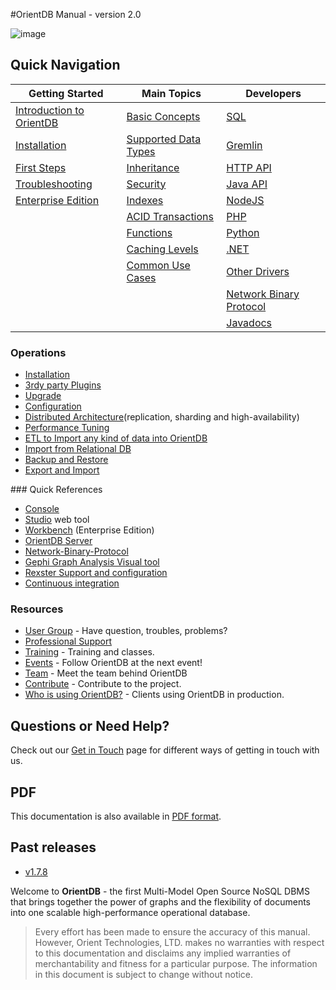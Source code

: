 #OrientDB Manual - version 2.0

![image](http://www.orientdb.com/images/orientdb_logo_mid.png)

## Quick Navigation

|Getting Started	|Main Topics    |Developers   |
|-----------------------|---------------|-------------|
|[Introduction to OrientDB](Tutorial-Introduction-to-the-NoSQL-world.html) | [Basic Concepts](Concepts.html)  | [SQL](SQL.html)| 
|[Installation](Tutorial-Installation.html) | [Supported Data Types](Types.html) | [Gremlin](Gremlin.html) | 
|[First Steps](Tutorial-Introduction-to-the-NoSQL-world.html) | [Inheritance](Inheritance.html) | [HTTP API](OrientDB-REST.html) |
|[Troubleshooting](Troubleshooting.html) |[Security](Security.html)| [Java API](Java-API.html)|
|[Enterprise Edition](Enterprise-Edition.html)| [Indexes](Indexes.html) | [NodeJS](https://github.com/codemix/oriento)|
| | [ACID Transactions](Transactions.html) | [PHP](https://github.com/orientechnologies/PhpOrient) |
| | [Functions](Functions.html) | [Python](https://github.com/orientechnologies/pyorient)|
| | [Caching Levels](Caching.html) | [.NET](https://github.com/orientechnologies/OrientDB-NET.binary) | 
| | [Common Use Cases](Use-Cases.html) | [Other Drivers](Programming-Language-Bindings.html) |
| | | [Network Binary Protocol](Network-Binary-Protocol.html) |
| | | [Javadocs](http://www.orientechnologies.com/javadoc/latest/) |

### Operations
- [Installation](Tutorial-Installation.html)
- [3rdy party Plugins](Plugins.html)
- [Upgrade](Upgrade.html) 
- [Configuration](Configuration.html)
- [Distributed Architecture](Distributed-Architecture.html)(replication, sharding and high-availability)
- [Performance Tuning](Performance-Tuning.html)
- [ETL to Import any kind of data into OrientDB](ETL-Introduction.html)
- [Import from Relational DB](Import-From-RDBMS.html)
- [Backup and Restore](Backup-and-Restore.html)
- [Export and Import](Export-and-Import.html)

### Quick References
- [Console](Console-Commands.html)
- [Studio](Home-page.html) web tool
- [Workbench](http://www.orientechnologies.com/enterprise/1.7.4/userguide.html) (Enterprise Edition) 
- [OrientDB Server](DB-Server.html)
- [Network-Binary-Protocol](Network-Binary-Protocol.html) 
- [Gephi Graph Analysis Visual tool](Gephi.html)
- [Rexster Support and configuration](Rexster.html)
- [Continuous integration](http://helios.orientechnologies.com/)

### Resources
- [User Group](http://www.orientechnologies.com/active-user-community) - Have question, troubles, problems?
- [Professional Support](http://orientechnologies.com/support)
- [Training](http://orientechnologies.com/training) - Training and classes.
- [Events](http://www.orientechnologies.com/event) - Follow OrientDB at the next event!
- [Team](Team.html) - Meet the team behind OrientDB
- [Contribute](Contribute-to-OrientDB.html) - Contribute to the project.
- [Who is using OrientDB?](http://www.orientechnologies.com/customers) - Clients using OrientDB in production.

## Questions or Need Help?
Check out our [Get in Touch](Get-in-Touch.html) page for different ways of getting in touch with us.


## PDF
This documentation is also available in [PDF format](OrientDB-Manual.pdf).

## Past releases
- [v1.7.8](http://www.orientechnologies.com/docs/1.7.8/)


Welcome to **OrientDB** - the first Multi-Model Open Source NoSQL DBMS that brings together the power of graphs and the flexibility of documents into one scalable high-performance operational database.

>Every effort has been made to ensure the accuracy of this manual. However, Orient Technologies, LTD. makes no warranties with respect to this documentation and disclaims any implied warranties of merchantability and fitness for a particular purpose. The information in this document is subject to change without notice.



